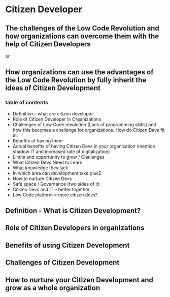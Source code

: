 # Citizen Developer
## The challenges of the Low Code Revolution and how organizations can overcome them with the help of Citizen Developers
or
## How organizations can use the advantages of the Low Code Revolution by fully inherit the ideas of Citizen Development

### table of contents
- Definition – what are citizen developer
- Role of Citizen Developer in Organizations
- 	Challenges of Low Code revolution (Lack of programming skills) and how this becomes a challenge for organizations. How do Citizen Devs fit in.
- Benefits of having them
- 	Actual benefits of having Citizen Devs in your organization (mention shadow IT and increased rate of digitalization)
- Limits and opportunity to grow / Challenges
- 	What Citizen Devs Need to Learn
- 	What knowledge they lack	
- 	In which area can development take placE
- How to nurture Citizen Devs
- 	Safe space / Governance (two sides of it)
- 	Citizen Devs and IT – better together
- 	Low Code platform = more citizen devs?

## Definition - What is Citizen Development?

## Role of Citizen Developers in organizations

## Benefits of using Citizen Development

## Challenges of Citizen Development

## How to nurture your Citizen Development and grow as a whole organization
